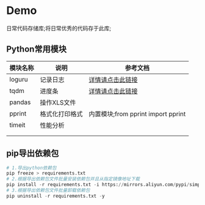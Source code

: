 # Demo
日常代码存储库;将日常优秀的代码存于此库;

## Python常用模块

| 模块名称 | 说明           | 参考文档                                                   |
| -------- | -------------- | ---------------------------------------------------------- |
| loguru   | 记录日志       | [详情请点击此链接](https://www.jianshu.com/p/3794c018886b) |
| tqdm     | 进度条         | [详情请点击此链接](https://www.jianshu.com/p/21cf48be6bf6) |
| pandas   | 操作XLS文件    |                                                            |
| pprint   | 格式化打印格式 | 内置模块;from pprint import pprint                         |
| timeit   | 性能分析       |                                                            |
|          |                |                                                            |
|          |                |                                                            |

## pip导出依赖包

```python
# 1.导出python依赖包
pip freeze > requirements.txt
# 2.根据导出依赖包文件批量安装依赖包并且从指定镜像地址下载
pip install -r requirements.txt -i https://mirrors.aliyun.com/pypi/simple/
# 3.根据导出依赖包文件批量卸载依赖包
pip uninstall -r requirements.txt -y

```